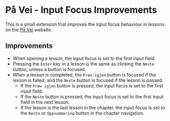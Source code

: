 # På Vei - Input Focus Improvements

This is a small extension that improves the input focus behaviour in lessons on the [På Vei](https://pavei.cappelendamm.no/) website.

## Improvements

- When opening a lesson, the input focus is set to the first input field.
- Pressing the `Enter` key in a lesson is the same as clicking the `Neste` button, unless a button is focused.
- When a lesson is completed, the `Prøv igjen` button is focused if the lesson is failed, and the `Neste` button is focused if the lesson is passed.
  - If the `Prøv igjen` button is pressed, the input focus is set to the first input field.
  - If the `Neste` button is pressed, the input focus is set to the first input field in the next lesson.
  - If the lesson is the last lesson in the chapter, the input focus is set to the `Neste` or `Oppsummering` button in the chapter navigation.

